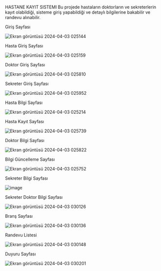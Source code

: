 HASTANE KAYIT SISTEMI
Bu projede hastaların doktorların ve sekreterlerin kayıt olabildiği, sisteme giriş yapabildiği ve detaylı bilgilerine bakabilir ve randevu alınabilir.

Giriş Sayfası

![Ekran görüntüsü 2024-04-03 025144](https://github.com/emirhandurmus61/Hastane_Randevu_Sistemi/assets/165847034/db384725-0495-4c51-85af-70adead872ca)


Hasta Giriş Sayfası

![Ekran görüntüsü 2024-04-03 025159](https://github.com/emirhandurmus61/Hastane_Randevu_Sistemi/assets/165847034/ef946f3a-961f-4448-bc9f-ecc132fa9425)


Doktor Giriş Sayfası

![Ekran görüntüsü 2024-04-03 025810](https://github.com/emirhandurmus61/Hastane_Randevu_Sistemi/assets/165847034/388e6edc-409d-42e2-b938-ced9f45549ae)


Sekreter Giriş Sayfası

![Ekran görüntüsü 2024-04-03 025952](https://github.com/emirhandurmus61/Hastane_Randevu_Sistemi/assets/165847034/c9036af1-1abf-47df-b023-a68286da8919)


Hasta Bilgi Sayfası

![Ekran görüntüsü 2024-04-03 025214](https://github.com/emirhandurmus61/Hastane_Randevu_Sistemi/assets/165847034/371bf88c-7d20-4e20-ab74-b06ab4efb44a)


Hasta Kayıt Sayfası

![Ekran görüntüsü 2024-04-03 025739](https://github.com/emirhandurmus61/Hastane_Randevu_Sistemi/assets/165847034/beaff501-eb71-4924-9ecc-fecff2825c32)


Doktor Bilgi Sayfası

![Ekran görüntüsü 2024-04-03 025822](https://github.com/emirhandurmus61/Hastane_Randevu_Sistemi/assets/165847034/1d2e9e72-699e-4a26-a6f7-0501b22687fe)


Bilgi Güncelleme Sayfası

![Ekran görüntüsü 2024-04-03 025752](https://github.com/emirhandurmus61/Hastane_Randevu_Sistemi/assets/165847034/49409e3b-b89e-44e5-a948-766823d188fc)


Sekreter Bilgi Sayfası

![image](https://github.com/emirhandurmus61/Hastane_Randevu_Sistemi/assets/165847034/a3fec70f-b1d0-4b6d-adec-0b7c2225143a)


Sekreter Doktor Bilgi Sayfası

![Ekran görüntüsü 2024-04-03 030126](https://github.com/emirhandurmus61/Hastane_Randevu_Sistemi/assets/165847034/ad851755-2720-4407-a782-bd5cfa0a347f)


Branş Sayfası

![Ekran görüntüsü 2024-04-03 030136](https://github.com/emirhandurmus61/Hastane_Randevu_Sistemi/assets/165847034/4b794c8f-451b-4fb5-8af9-39e8bc8e3c14)


Randevu Listesi

![Ekran görüntüsü 2024-04-03 030148](https://github.com/emirhandurmus61/Hastane_Randevu_Sistemi/assets/165847034/dd586cd6-aaa6-4863-a383-59b7b9b76423)

Duyuru Sayfası

![Ekran görüntüsü 2024-04-03 030201](https://github.com/emirhandurmus61/Hastane_Randevu_Sistemi/assets/165847034/91ae998c-5c31-4569-9cd9-eb3fc85460fc)

